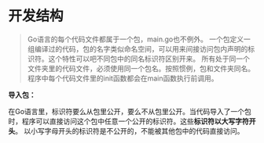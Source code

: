 # 开发结构

> Go语言的每个代码文件都属于一个包，main.go也不例外。
> 一个包定义一组编译过的代码，包的名字类似命名空间，可以用来间接访问包内声明的标识符。这个特性可以吧不同包中的同名标识符区别开来。
> 所有处于同一个文件夹里的代码文件，必须使用同一个包名。按照惯例，包和文件夹同名。
> 程序中每个代码文件里的init函数都会在main函数执行前调用。


**导入包：**

在Go语言里，标识符要么从包里公开，要么不从包里公开。当代码导入了一个包时，程序可以直接访问这个包中任意一个公开的标识符。这些**标识符以大写字符开头**。
以小写字母开头的标识符是不公开的，不能被其他包中的代码直接访问。